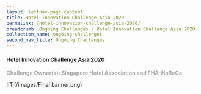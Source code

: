 ```yaml
---
layout: leftnav-page-content
title: Hotel Innovation Challenge Asia 2020
permalink: /hotel-innovation-challenge-asia-2020/
breadcrumb: Ongoing Challenges / Hotel Innovation Challenge Asia 2020
collection_name: ongoing-challenges
second_nav_title: Ongoing Challenges
---
```

#### Hotel Innovation Challenge Asia 2020<br>

<font color="#a9a9a9"><b>Challenge Owner(s): Singapore Hotel Association and FHA-HoReCa</b></font>

![1](/images/Final banner.png)

